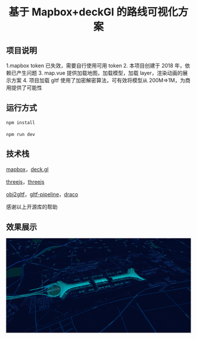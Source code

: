 # <p align = "center"> 基于 Mapbox+deckGl 的路线可视化方案</p>

## 项目说明

1.mapbox token 已失效，需要自行使用可用 token
2. 本项目创建于 2018 年，依赖已产生问题
3. map.vue 提供加载地图，加载模型，加载 layer，渲染动画的展示方案
4. 项目加载 gltf 使用了加密解密算法，可有效将模型从 200M=>1M，为商用提供了可能性

## 运行方式

```
npm install

npm run dev
```

## 技术栈

[mapbox](https://www.mapbox.com/)，[deck.gl](https://deck.gl/#/)

[threejs](https://threejs.org/)，[threejs](https://threejs.org/)

[obj2gltf](https://github.com/AnalyticalGraphicsInc/obj2gltf)，[gltf-pipeline](https://github.com/AnalyticalGraphicsInc/gltf-pipeline)，[draco](https://google.github.io/draco/)

感谢以上开源库的帮助

## 效果展示

![效果图](./static/images/home.png)
